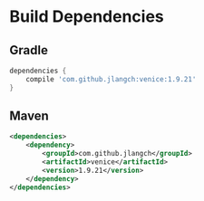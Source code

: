 # Build Dependencies


## Gradle

```groovy
dependencies {
    compile 'com.github.jlangch:venice:1.9.21'
}
```

## Maven

```xml
<dependencies>
    <dependency>
        <groupId>com.github.jlangch</groupId>
        <artifactId>venice</artifactId>
        <version>1.9.21</version>
    </dependency>
</dependencies>
```

